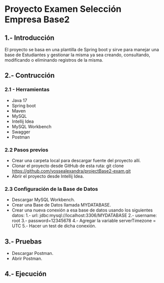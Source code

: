 # Proyecto Examen Selección Empresa Base2

## 1.- Introducción 

El proyecto se basa en una plantilla de Spring boot y sirve para manejar una base de Estudiantes y gestionar la misma ya sea creando, consultando, modificando o eliminando registros de la misma.

## 2.- Contrucción 

### 2.1 - Herramientas
  * Java 17
  * Spring boot
  * Maven
  * MySQL
  * Intellij Idea
  * MySQL Workbench
  * Swagger
  * Postman

### 2.2 Pasos previos
  * Crear una carpeta local para descargar fuente del proyecto allí.
  * Clonar el proyecto desde GitHub de esta ruta: git clone https://github.com/yossealexandra/projectBase2-exam.git
  * Abrir el proyecto desde Intellij Idea.

### 2.3 Configuración de la Base de Datos
  * Descargar MySQL Workbench.
  * Crear una Base de Datos llamada MYDATABASE.
  * Crear una nueva conexión a esa base de datos usando los siguientes datos:
      1.- url: jdbc:mysql://localhost:3306/MYDATABASE
      2.- username: root
      3.- password=12345678
      4.- Agregar la variable serverTimezone = UTC
      5.- Hacer un test de dicha conexión.

## 3.- Pruebas
  * Descargar Postman.
  * Abrir Postman.

## 4.- Ejecución
